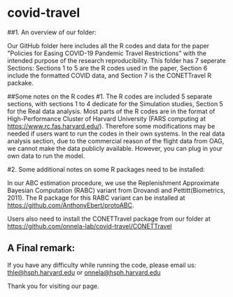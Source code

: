 # covid-travel
##1. An overview of our folder:

Our GitHub folder here includes all the R codes and data for the paper "Policies for Easing COVID-19 Pandemic Travel Restrictions" with the intended purpose of the research reproducibility. This folder has 7 seperate Sections: Sections 1 to 5 are the R codes used in the paper, Section 6 include the formatted COVID data, and Section 7 is the CONETTravel R packake.

##Some notes on the R codes 
#1. The R codes are included 5 separate sections, with sections 1 to 4 dedicate for the Simulation studies, Section 5 for the Real data analysis.
Most parts of the R codes are in the format of High-Performance Cluster of Harvard University (FARS computing at https://www.rc.fas.harvard.edu/). Therefore some modifications may be needed if users want to run the codes in their own systems. 
In the real data analysis section, due to the commercial reason of the flight data from OAG, we cannot make the data publicly available. However, you can plug in your own data to run the model. 

#2. Some additional notes on some R packages need to be installed:

In our ABC estimation procedure, we use the Replenishment Approximate Bayesian Computation (RABC) variant from Drovandi and Pettitt(Biometrics, 2011). The R package for this RABC variant can be installed at https://github.com/AnthonyEbert/protoABC. 

Users also need to install the CONETTravel package from our folder at https://github.com/onnela-lab/covid-travel/CONETTravel

## A Final remark:
If you have any difficulty while running the code, please email us: thle@hsph.harvard.edu or onnela@hsph.harvard.edu

Thank you for visiting our page. 
